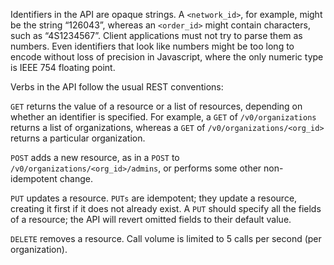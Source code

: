 Identifiers in the API are opaque strings. A `<network_id>`, for example, might be the string “126043”, whereas an `<order_id>` might contain characters, such as “4S1234567”. Client applications must not try to parse them as numbers. Even identifiers that look like numbers might be too long to encode without loss of precision in Javascript, where the only numeric type is IEEE 754 floating point.

Verbs in the API follow the usual REST conventions: 

`GET` returns the value of a resource or a list of resources, depending on whether an identifier is specified. For example, a `GET` of `/v0/organizations` returns a list of organizations, whereas a `GET` of `/v0/organizations/<org_id>` returns a particular organization. 

`POST` adds a new resource, as in a `POST` to `/v0/organizations/<org_id>/admins`, or performs some other non-idempotent change.

 `PUT` updates a resource. `PUTs` are idempotent; they update a resource, creating it first if it does not already exist. A `PUT` should specify all the fields of a resource; the API will revert omitted fields to their default value. 

`DELETE` removes a resource. Call volume is limited to 5 calls per second (per organization).